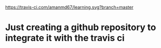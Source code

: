 https://travis-ci.com/amanmd67/learning.svg?branch=master
# Just creating a github repository to integrate it with the travis ci
